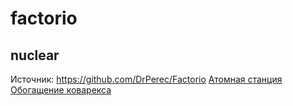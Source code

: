 # factorio

## nuclear
Источник: https://github.com/DrPerec/Factorio
[Атомная станция](nuclear.txt)
[Обогащение коварекса](kovarex.txt)
